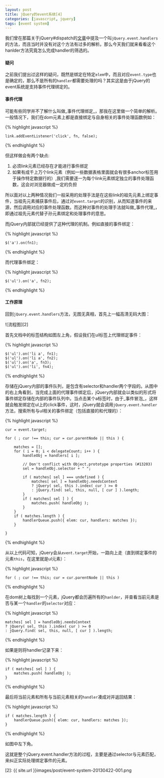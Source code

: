 ```yaml
---
layout: post
title: jQuery的event系统[4]
categories: [javascript, jquery]
tags: [event system]
---
```



我们曾在那篇关于jQuery#dispatch的[文章][1]中提及一个叫`jQuery.event.handlers`的方法，而且当时并没有对这个方法有过多的解析。那么今天我们就来看看这个hanlder方法究竟怎么完成handler的筛选的。


#### 疑问

之前我们提出过这样的疑问，既然是绑定在特定`elem`中，而且对应`event.type`也是确定的，那么不是所有的`handler`都需要处理的吗？其实这是由于jQuery的event系统是支持事件代理绑定的。


#### 事件代理

可能有些同学并不了解什么叫做_事件代理绑定_，那我在这里做一个简单的解析。一般情况下，我们在dom元素上都是直接绑定与自身相关的事件处理函数例如：

{% highlight javascript %}

    link.addEventListener('click', fn, false);

{% endhighlight %}
 

但这样做会有两个缺点:

1. 必须link元素已经存在才能进行事件绑定
2. 如果有成千上万个link元素（例如一些数据表格里面就会有很多anchor标签用于操作特定数据行的）,我们需要逐一为每个link元素绑定独立的事件处理函数，这会对浏览器做成一定的负担

所以面对以上两种情况我们一般采用的处理手法是在这些link的祖先元素上绑定事件，当祖先元素捕获事件后，通过对`event.target`的识别，从而知道事件的来源，然后调用对应的事件处理函数。而这种对事件的处理手法就叫做_事件代理_，即通过祖先元素代替子孙元素绑定和处理事件的意思。

而jQuery内部就已经提供了这种代理的机制。例如直接的事件绑定：

{% highlight javascript %}

    $('a').on(fn1);

{% endhighlight %}

而代理事件绑定：

{% highlight javascript %}

    $('ul').on('a', fn2);

{% endhighlight %}
 

#### 工作原理

回到`jQuery.event.handlers`方法，无图无真相，首先上一幅高清无码大图：

![流程图][2]

首先文档中的标签结构如图左上角，假设我们在ul标签上代理绑定事件：

{% highlight javascript %}

    $('ul').on('li a', fn1);
    $('ul').on('li a', fn2);
    $('ul').on('a', fn3);
    $('ul').on('li', fn4);

{% endhighlight %}

存储在jQuery内部的事件队列，是包含有selector和handler两个字段的。从图中的右上角看到，当完成上面的代理事件绑定后，jQuery内部就会以类似的形式将事件绑定存储在内部的事件队列中。当点击某个a标签时，由于_事件冒泡_，这样就会触发绑定在ul上的click事件，这时，jQuery就会调用`jQuery.event.handler`方法，搜索所有与ul相关的事件绑定（包括直接的和代理的）：

{% highlight javascript %}

    cur = event.target;

    for ( ; cur !== this; cur = cur.parentNode || this ) {

        matches = [];
        for ( i = 0; i < delegateCount; i++ ) {
            handleObj = handlers[ i ];

            // Don't conflict with Object.prototype properties (#13203)
            sel = handleObj.selector + " ";

            if ( matches[ sel ] === undefined ) {
                matches[ sel ] = handleObj.needsContext
                ? jQuery( sel, this ).index( cur ) >= 0
                : jQuery.find( sel, this, null, [ cur ] ).length;
            }
            if ( matches[ sel ] ) {
                matches.push( handleObj );
            }
        }
        if ( matches.length ) {
            handlerQueue.push({ elem: cur, handlers: matches });
        }

    }

{% endhighlight %}

从以上代码可知，jQuery会从`event.target`开始，一路向上走（直到绑定事件的元素`this`，在这里就是ul元素）：

{% highlight javascript %}

    for ( ; cur !== this; cur = cur.parentNode || this )

{% endhighlight %}

在dom树上每找到一个元素，jQuery都会历遍所有的`hanlder`，并查看当前元素是否与某一个`handler`的`selector`对应：

{% highlight javascript %}

    matches[ sel ] = handleObj.needsContext
    ? jQuery( sel, this ).index( cur ) >= 0
    : jQuery.find( sel, this, null, [ cur ] ).length;

{% endhighlight %}
 
如果是则将handler记录下来：

{% highlight javascript %}

    if ( matches[ sel ] ) {
        matches.push( handleObj );
    }

{% endhighlight %}

最后将当前元素和所有与当前元素相关的`handler`凑成对并返回结果：

{% highlight javascript %}

    if ( matches.length ) {
        handlerQueue.push({ elem: cur, handlers: matches });
    }

{% endhighlight %}

如图中左下角。

这就是整个jQuery.event.handler方法的过程，主要是通过selector与元素匹配，来纠正实际处理绑定事件的元素。


[1]: http://lizzz0523.github.io/javascript/jquery/2013/04/19/event-part3/
[2]: {{ site.url }}images/post/event-system-20130422-001.png